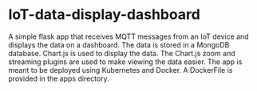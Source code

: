 #  IoT-data-display-dashboard

A simple flask app that receives MQTT messages from an IoT device and displays the data on a dashboard. The data is stored in a MongoDB database. Chart.js is used to display the data. The Chart.js zoom and streaming plugins are used to make viewing the data easier. The app is meant to be deployed using Kubernetes and Docker. A DockerFile is provided in the apps directory.
